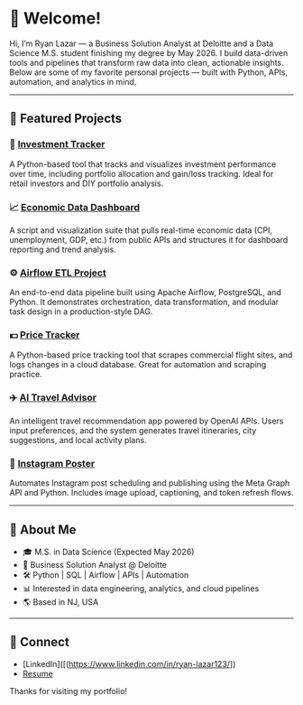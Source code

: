 # 👋 Welcome!

Hi, I’m Ryan Lazar — a Business Solution Analyst at Deloitte and a Data Science M.S. student finishing my degree by May 2026. I build data-driven tools and pipelines that transform raw data into clean, actionable insights. Below are some of my favorite personal projects — built with Python, APIs, automation, and analytics in mind.

---

## 📌 Featured Projects

### 🧾 [Investment Tracker](https://github.com/LazarRyan/investment-tracker)
A Python-based tool that tracks and visualizes investment performance over time, including portfolio allocation and gain/loss tracking. Ideal for retail investors and DIY portfolio analysis.

### 📈 [Economic Data Dashboard](https://github.com/LazarRyan/EconomicData)
A script and visualization suite that pulls real-time economic data (CPI, unemployment, GDP, etc.) from public APIs and structures it for dashboard reporting and trend analysis.

### ⚙️ [Airflow ETL Project](https://github.com/LazarRyan/airflow-etl-project)
An end-to-end data pipeline built using Apache Airflow, PostgreSQL, and Python. It demonstrates orchestration, data transformation, and modular task design in a production-style DAG.

### 💵 [Price Tracker](https://github.com/LazarRyan/price-tracker-project)
A Python-based price tracking tool that scrapes commercial flight sites, and logs changes in a cloud database. Great for automation and scraping practice.

### ✈️ [AI Travel Advisor](https://github.com/LazarRyan/ai-travel-advisor)
An intelligent travel recommendation app powered by OpenAI APIs. Users input preferences, and the system generates travel itineraries, city suggestions, and local activity plans.

### 📸 [Instagram Poster](https://github.com/LazarRyan/instagram-poster)
Automates Instagram post scheduling and publishing using the Meta Graph API and Python. Includes image upload, captioning, and token refresh flows.

---

## 🧠 About Me

- 🎓 M.S. in Data Science (Expected May 2026)
- 🏢 Business Solution Analyst @ Deloitte
- 🛠️ Python | SQL | Airflow | APIs | Automation
- 📊 Interested in data engineering, analytics, and cloud pipelines
- 🌎 Based in NJ, USA

---

## 🔗 Connect

- [LinkedIn]([(https://www.linkedin.com/in/ryan-lazar123/])
- [Resume](resume.pdf)

Thanks for visiting my portfolio!
